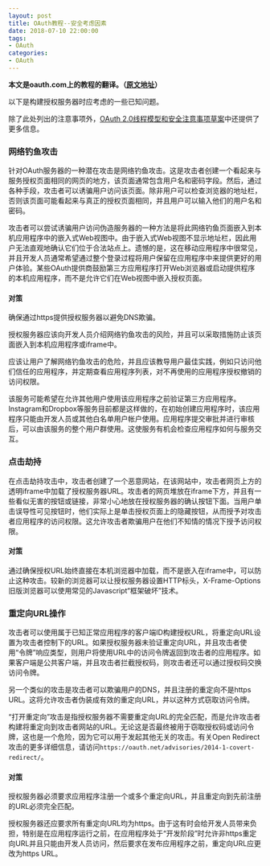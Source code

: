 ```yaml
---
layout: post
title: OAuth教程--安全考虑因素
date: 2018-07-10 22:00:00
tags: 
- OAuth
categories:
- OAuth
---
```

**本文是oauth.com上的教程的翻译。（[原文地址](https://www.oauth.com/oauth2-servers/authorization/security-considerations/)）**

以下是构建授权服务器时应考虑的一些已知问题。

除了此处列出的注意事项外，[OAuth 2.0线程模型和安全注意事项草案](https://tools.ietf.org/html/rfc6819)中还提供了更多信息。

### 网络钓鱼攻击

针对OAuth服务器的一种潜在攻击是网络钓鱼攻击。这是攻击者创建一个看起来与服务授权页面相同的网页的地方，该页面通常包含用户名和密码字段。然后，通过各种手段，攻击者可以诱骗用户访问该页面。除非用户可以检查浏览器的地址栏，否则该页面可能看起来与真正的授权页面相同，并且用户可以输入他们的用户名和密码。

攻击者可以尝试诱骗用户访问伪造服务器的一种方法是将此网络钓鱼页面嵌入到本机应用程序中的嵌入式Web视图中。由于嵌入式Web视图不显示地址栏，因此用户无法直观地确认它们位于合法站点上。遗憾的是，这在移动应用程序中很常见，并且开发人员通常希望通过整个登录过程将用户保留在应用程序中来提供更好的用户体验。某些OAuth提供商鼓励第三方应用程序打开Web浏览器或启动提供程序的本机应用程序，而不是允许它们在Web视图中嵌入授权页面。

#### 对策

确保通过https提供授权服务器以避免DNS欺骗。

授权服务器应该向开发人员介绍网络钓鱼攻击的风险，并且可以采取措施防止该页面嵌入到本机应用程序或iframe中。

应该让用户了解网络钓鱼攻击的危险，并且应该教导用户最佳实践，例如只访问他们信任的应用程序，并定期查看应用程序列表，对不再使用的应用程序授权撤销的访问权限。

该服务可能希望在允许其他用户使用该应用程序之前验证第三方应用程序。Instagram和Dropbox等服务目前都是这样做的，在初始创建应用程序时，该应用程序只能由开发人员或其他白名单用户帐户使用。应用程序提交审批并进行审核后，可以由该服务的整个用户群使用。这使服务有机会检查应用程序如何与服务交互。

### 点击劫持

在点击劫持攻击中，攻击者创建了一个恶意网站，在该网站中，攻击者网页上方的透明iframe中加载了授权服务器URL。攻击者的网页堆放在iframe下方，并且有一些看似无害的按钮或链接，非常小心地放在授权服务器的确认按钮下面。当用户单击误导性可见按钮时，他们实际上是单击授权页面上的隐藏按钮，从而授予对攻击者应用程序的访问权限。这允许攻击者欺骗用户在他们不知情的情况下授予访问权限。

#### 对策

通过确保授权URL始终直接在本机浏览器中加载，而不是嵌入在iframe中，可以防止这种攻击。较新的浏览器可以让授权服务器设置HTTP标头，X-Frame-Options旧版浏览器可以使用常见的Javascript“框架破坏”技术。

### 重定向URL操作

攻击者可以使用属于已知正常应用程序的客户端ID构建授权URL，将重定向URL设置为攻击者控制下的URL。如果授权服务器未验证重定向URL，并且攻击者使用“令牌”响应类型，则用户将使用URL中的访问令牌返回到攻击者的应用程序。如果客户端是公共客户端，并且攻击者拦截授权码，则攻击者还可以通过授权码交换访问令牌。

另一个类似的攻击是攻击者可以欺骗用户的DNS，并且注册的重定向不是https URL。这将允许攻击者伪装成有效的重定向URL，并以这种方式窃取访问令牌。

“打开重定向”攻击是指授权服务器不需要重定向URL的完全匹配，而是允许攻击者构建将重定向到攻击者网站的URL。无论这是否最终被用于窃取授权码或访问令牌，这也是一个危险，因为它可以用于发起其他无关的攻击。有关Open Redirect攻击的更多详细信息，请访问`https://oauth.net/advisories/2014-1-covert-redirect/`。

#### 对策

授权服务器必须要求应用程序注册一个或多个重定向URL，并且重定向到先前注册的URL必须完全匹配。

授权服务器还应要求所有重定向URL均为https。由于这有时会给开发人员带来负担，特别是在应用程序运行之前，在应用程序处于“开发阶段”时允许非https重定向URL并且只能由开发人员访问，然后要求在发布应用程序之前，重定向URL应更改为https URL。